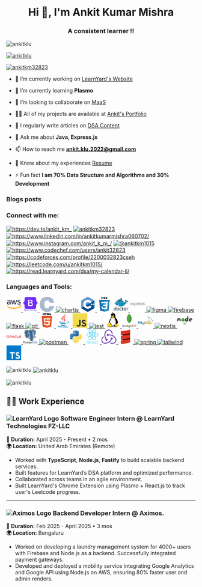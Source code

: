 <h1 align="center">Hi 👋, I'm Ankit Kumar Mishra</h1>
<h3 align="center">A consistent learner !!</h3>

<p align="left"> <img src="https://komarev.com/ghpvc/?username=ankitklu&label=Profile%20views&color=0e75b6&style=flat" alt="ankitklu" /> </p>

<p align="left"> <a href="https://github.com/ryo-ma/github-profile-trophy"><img src="https://github-profile-trophy.vercel.app/?username=ankitklu" alt="ankitklu" /></a> </p>

<p align="left"> <a href="https://twitter.com/ankitkm32823" target="blank"><img src="https://img.shields.io/twitter/follow/ankitkm32823?logo=twitter&style=for-the-badge" alt="ankitkm32823" /></a> </p>

- 🔭 I’m currently working on [LearnYard's Website](https://learnyard.com/)

- 🌱 I’m currently learning **Plasmo**

- 👯 I’m looking to collaborate on [MaaS](https://github.com/ankitklu/MaaS)

- 👨‍💻 All of my projects are available at [Ankit's Portfolio](https://ankit-portfolio-liard-eight.vercel.app/)

- 📝 I regularly write articles on [DSA Content](https://read.learnyard.com/dsa/)

- 💬 Ask me about **Java, Express.js**

- 📫 How to reach me **ankit.klu.2022@gmail.com**

- 📄 Know about my experiences [Resume](https://docs.google.com/document/d/1lXnbUwO6b6rMn_T3bD1VuXlwoJd-VhWi/edit#heading=h.383bld1zb6ea)

- ⚡ Fun fact **I am 70% Data Structure and Algorithms and 30% Development**


### Blogs posts
<!-- BLOG-POST-LIST:START -->
<!-- BLOG-POST-LIST:END -->

<h3 align="left">Connect with me:</h3>
<p align="left">
<a href="https://dev.to/https://dev.to/ankit_km_" target="blank"><img align="center" src="https://raw.githubusercontent.com/rahuldkjain/github-profile-readme-generator/master/src/images/icons/Social/devto.svg" alt="https://dev.to/ankit_km_" height="30" width="40" /></a>
<a href="https://twitter.com/ankitkm32823" target="blank"><img align="center" src="https://raw.githubusercontent.com/rahuldkjain/github-profile-readme-generator/master/src/images/icons/Social/twitter.svg" alt="ankitkm32823" height="30" width="40" /></a>
<a href="https://linkedin.com/in/https://www.linkedin.com/in/ankitkumarmishra060702/" target="blank"><img align="center" src="https://raw.githubusercontent.com/rahuldkjain/github-profile-readme-generator/master/src/images/icons/Social/linked-in-alt.svg" alt="https://www.linkedin.com/in/ankitkumarmishra060702/" height="30" width="40" /></a>
<a href="https://instagram.com/https://www.instagram.com/ankit_k_m_/" target="blank"><img align="center" src="https://raw.githubusercontent.com/rahuldkjain/github-profile-readme-generator/master/src/images/icons/Social/instagram.svg" alt="https://www.instagram.com/ankit_k_m_/" height="30" width="40" /></a>
<a href="https://medium.com/@ankitkm1015" target="blank"><img align="center" src="https://raw.githubusercontent.com/rahuldkjain/github-profile-readme-generator/master/src/images/icons/Social/medium.svg" alt="@ankitkm1015" height="30" width="40" /></a>
<a href="https://www.codechef.com/users/https://www.codechef.com/users/ankit32823" target="blank"><img align="center" src="https://cdn.jsdelivr.net/npm/simple-icons@3.1.0/icons/codechef.svg" alt="https://www.codechef.com/users/ankit32823" height="30" width="40" /></a>
<a href="https://codeforces.com/profile/https://codeforces.com/profile/2200032823cseh" target="blank"><img align="center" src="https://raw.githubusercontent.com/rahuldkjain/github-profile-readme-generator/master/src/images/icons/Social/codeforces.svg" alt="https://codeforces.com/profile/2200032823cseh" height="30" width="40" /></a>
<a href="https://www.leetcode.com/https://leetcode.com/u/ankitkm1015/" target="blank"><img align="center" src="https://raw.githubusercontent.com/rahuldkjain/github-profile-readme-generator/master/src/images/icons/Social/leet-code.svg" alt="https://leetcode.com/u/ankitkm1015/" height="30" width="40" /></a>
<a href="/https://read.learnyard.com/dsa/my-calendar-ii/" target="blank"><img align="center" src="https://raw.githubusercontent.com/rahuldkjain/github-profile-readme-generator/master/src/images/icons/Social/rss.svg" alt="https://read.learnyard.com/dsa/my-calendar-ii/" height="30" width="40" /></a>
</p>

<h3 align="left">Languages and Tools:</h3>
<p align="left"> <a href="https://aws.amazon.com" target="_blank" rel="noreferrer"> <img src="https://raw.githubusercontent.com/devicons/devicon/master/icons/amazonwebservices/amazonwebservices-original-wordmark.svg" alt="aws" width="40" height="40"/> </a> <a href="https://getbootstrap.com" target="_blank" rel="noreferrer"> <img src="https://raw.githubusercontent.com/devicons/devicon/master/icons/bootstrap/bootstrap-plain-wordmark.svg" alt="bootstrap" width="40" height="40"/> </a> <a href="https://www.cprogramming.com/" target="_blank" rel="noreferrer"> <img src="https://raw.githubusercontent.com/devicons/devicon/master/icons/c/c-original.svg" alt="c" width="40" height="40"/> </a> <a href="https://www.chartjs.org" target="_blank" rel="noreferrer"> <img src="https://www.chartjs.org/media/logo-title.svg" alt="chartjs" width="40" height="40"/> </a> <a href="https://www.w3schools.com/cpp/" target="_blank" rel="noreferrer"> <img src="https://raw.githubusercontent.com/devicons/devicon/master/icons/cplusplus/cplusplus-original.svg" alt="cplusplus" width="40" height="40"/> </a> <a href="https://www.w3schools.com/css/" target="_blank" rel="noreferrer"> <img src="https://raw.githubusercontent.com/devicons/devicon/master/icons/css3/css3-original-wordmark.svg" alt="css3" width="40" height="40"/> </a> <a href="https://www.docker.com/" target="_blank" rel="noreferrer"> <img src="https://raw.githubusercontent.com/devicons/devicon/master/icons/docker/docker-original-wordmark.svg" alt="docker" width="40" height="40"/> </a> <a href="https://expressjs.com" target="_blank" rel="noreferrer"> <img src="https://raw.githubusercontent.com/devicons/devicon/master/icons/express/express-original-wordmark.svg" alt="express" width="40" height="40"/> </a> <a href="https://www.figma.com/" target="_blank" rel="noreferrer"> <img src="https://www.vectorlogo.zone/logos/figma/figma-icon.svg" alt="figma" width="40" height="40"/> </a> <a href="https://firebase.google.com/" target="_blank" rel="noreferrer"> <img src="https://www.vectorlogo.zone/logos/firebase/firebase-icon.svg" alt="firebase" width="40" height="40"/> </a> <a href="https://flask.palletsprojects.com/" target="_blank" rel="noreferrer"> <img src="https://www.vectorlogo.zone/logos/pocoo_flask/pocoo_flask-icon.svg" alt="flask" width="40" height="40"/> </a> <a href="https://git-scm.com/" target="_blank" rel="noreferrer"> <img src="https://www.vectorlogo.zone/logos/git-scm/git-scm-icon.svg" alt="git" width="40" height="40"/> </a> <a href="https://www.w3.org/html/" target="_blank" rel="noreferrer"> <img src="https://raw.githubusercontent.com/devicons/devicon/master/icons/html5/html5-original-wordmark.svg" alt="html5" width="40" height="40"/> </a> <a href="https://www.java.com" target="_blank" rel="noreferrer"> <img src="https://raw.githubusercontent.com/devicons/devicon/master/icons/java/java-original.svg" alt="java" width="40" height="40"/> </a> <a href="https://developer.mozilla.org/en-US/docs/Web/JavaScript" target="_blank" rel="noreferrer"> <img src="https://raw.githubusercontent.com/devicons/devicon/master/icons/javascript/javascript-original.svg" alt="javascript" width="40" height="40"/> </a> <a href="https://jestjs.io" target="_blank" rel="noreferrer"> <img src="https://www.vectorlogo.zone/logos/jestjsio/jestjsio-icon.svg" alt="jest" width="40" height="40"/> </a> <a href="https://www.linux.org/" target="_blank" rel="noreferrer"> <img src="https://raw.githubusercontent.com/devicons/devicon/master/icons/linux/linux-original.svg" alt="linux" width="40" height="40"/> </a> <a href="https://www.mongodb.com/" target="_blank" rel="noreferrer"> <img src="https://raw.githubusercontent.com/devicons/devicon/master/icons/mongodb/mongodb-original-wordmark.svg" alt="mongodb" width="40" height="40"/> </a> <a href="https://www.mysql.com/" target="_blank" rel="noreferrer"> <img src="https://raw.githubusercontent.com/devicons/devicon/master/icons/mysql/mysql-original-wordmark.svg" alt="mysql" width="40" height="40"/> </a> <a href="https://nextjs.org/" target="_blank" rel="noreferrer"> <img src="https://cdn.worldvectorlogo.com/logos/nextjs-2.svg" alt="nextjs" width="40" height="40"/> </a> <a href="https://nodejs.org" target="_blank" rel="noreferrer"> <img src="https://raw.githubusercontent.com/devicons/devicon/master/icons/nodejs/nodejs-original-wordmark.svg" alt="nodejs" width="40" height="40"/> </a> <a href="https://www.oracle.com/" target="_blank" rel="noreferrer"> <img src="https://raw.githubusercontent.com/devicons/devicon/master/icons/oracle/oracle-original.svg" alt="oracle" width="40" height="40"/> </a> <a href="https://www.postgresql.org" target="_blank" rel="noreferrer"> <img src="https://raw.githubusercontent.com/devicons/devicon/master/icons/postgresql/postgresql-original-wordmark.svg" alt="postgresql" width="40" height="40"/> </a> <a href="https://postman.com" target="_blank" rel="noreferrer"> <img src="https://www.vectorlogo.zone/logos/getpostman/getpostman-icon.svg" alt="postman" width="40" height="40"/> </a> <a href="https://www.python.org" target="_blank" rel="noreferrer"> <img src="https://raw.githubusercontent.com/devicons/devicon/master/icons/python/python-original.svg" alt="python" width="40" height="40"/> </a> <a href="https://reactjs.org/" target="_blank" rel="noreferrer"> <img src="https://raw.githubusercontent.com/devicons/devicon/master/icons/react/react-original-wordmark.svg" alt="react" width="40" height="40"/> </a> <a href="https://redux.js.org" target="_blank" rel="noreferrer"> <img src="https://raw.githubusercontent.com/devicons/devicon/master/icons/redux/redux-original.svg" alt="redux" width="40" height="40"/> </a> <a href="https://www.scala-lang.org" target="_blank" rel="noreferrer"> <img src="https://raw.githubusercontent.com/devicons/devicon/master/icons/scala/scala-original.svg" alt="scala" width="40" height="40"/> </a> <a href="https://spring.io/" target="_blank" rel="noreferrer"> <img src="https://www.vectorlogo.zone/logos/springio/springio-icon.svg" alt="spring" width="40" height="40"/> </a> <a href="https://tailwindcss.com/" target="_blank" rel="noreferrer"> <img src="https://www.vectorlogo.zone/logos/tailwindcss/tailwindcss-icon.svg" alt="tailwind" width="40" height="40"/> </a> <a href="https://www.typescriptlang.org/" target="_blank" rel="noreferrer"> <img src="https://raw.githubusercontent.com/devicons/devicon/master/icons/typescript/typescript-original.svg" alt="typescript" width="40" height="40"/> </a> </p>

<p><img align="left" src="https://github-readme-stats.vercel.app/api/top-langs?username=ankitklu&show_icons=true&locale=en&layout=compact" alt="ankitklu" /></p>

<p>&nbsp;<img align="center" src="https://github-readme-stats.vercel.app/api?username=ankitklu&show_icons=true&locale=en" alt="ankitklu" /></p>

<p><img align="center" src="https://github-readme-streak-stats.herokuapp.com/?user=ankitklu&" alt="ankitklu" /></p>

## 🧑‍💼 Work Experience

### <img src="https://firebasestorage.googleapis.com/v0/b/whatsapp-clone-1985c.appspot.com/o/ly.png?alt=media&token=c16def54-769c-4988-b213-9e36957d4b09" alt="LearnYard Logo" width="90"/> Software Engineer Intern @ LearnYard Technologies FZ-LLC  
**📆 Duration:** April 2025 - Present • 2 mos  
**🌍 Location:** United Arab Emirates (Remote) 

- Worked with **TypeScript**, **Node.js**, **Fastify** to build scalable backend services.
- Built features for LearnYard’s DSA platform and optimized performance.
- Collaborated across teams in an agile environment.
- Built LearnYard's Chrome Extension using Plasmo + React.js to track user's Leetcode progress.

---

### <img src="https://firebasestorage.googleapis.com/v0/b/whatsapp-clone-1985c.appspot.com/o/aximos.png?alt=media&token=7f1c60eb-8abf-4a1e-83a0-50b445d22eac" alt="Aximos Logo" height="60" width="180"/> Backend Developer Intern @ Aximos.  
**📆 Duration:** Feb 2025 - April 2025 • 3 mos  
**🌍 Location:** Bengaluru

- Worked on developing a laundry management system for 4000+ users with Firebase and Node.js as a backend. Successfully integrated payment gateways.
- Developed and deployed a mobility service integrating Google Analytics and Google API using Node.js on AWS, ensuring 80% faster user and admin renders.

